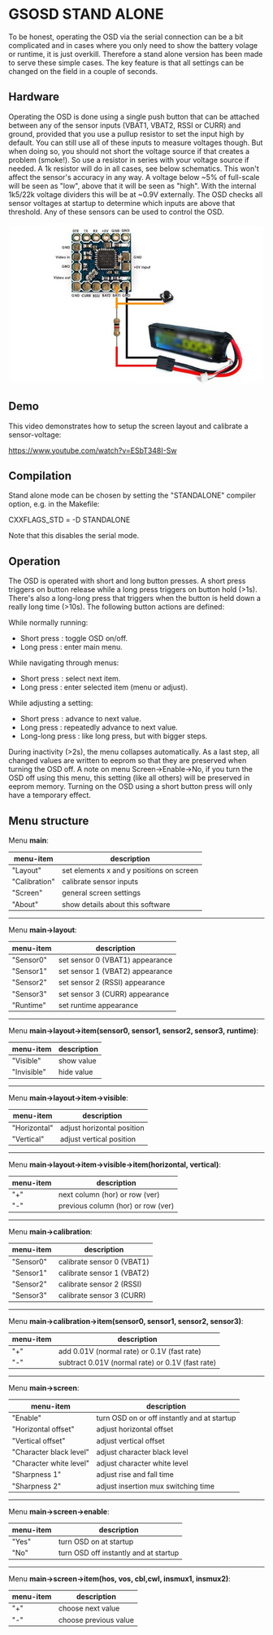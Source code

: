 GSOSD STAND ALONE
=================
To be honest, operating the OSD via the serial connection can be a bit complicated and in cases where you only need to show the battery volage or runtime, it is just overkill. Therefore a stand alone version has been made to serve these simple cases. The key feature is that all settings can be changed on the field in a couple of seconds.


Hardware
--------
Operating the OSD is done using a single push button that can be attached between any of the sensor inputs (VBAT1, VBAT2, RSSI or CURR) and ground, provided that you use a pullup resistor to set the input high by default. You can still use all of these inputs to measure voltages though. But when doing so, you should not short the voltage source if that creates a problem (smoke!). So use a resistor in series with your voltage source if needed. A 1k resistor will do in all cases, see below schematics. This won't affect the sensor's accuracy in any way.
A voltage below ~5% of full-scale will be seen as "low", above that it will be seen as "high". With the internal 1k5/22k voltage dividers this will be at ~0.9V externally. The OSD checks all sensor voltages at startup to determine which inputs are above that threshold. Any of these sensors can be used to control the OSD.

![standalone.jpg](images/standalone.jpg)


Demo
----
This video demonstrates how to setup the screen layout and calibrate a sensor-voltage:

https://www.youtube.com/watch?v=ESbT348I-Sw


Compilation
-----------
Stand alone mode can be chosen by setting the "STANDALONE" compiler option, e.g. in the Makefile:

CXXFLAGS_STD = -D STANDALONE

Note that this disables the serial mode.


Operation
---------
The OSD is operated with short and long button presses. A short press triggers on button release while a long press triggers on button hold (>1s). There's also a long-long press that triggers when the button is held down a really long time (>10s). The following button actions are defined:

While normally running:
- Short press : toggle OSD on/off.
- Long press : enter main menu.

While navigating through menus:
- Short press : select next item.
- Long press : enter selected item (menu or adjust).

While adjusting a setting:
- Short press : advance to next value.
- Long press : repeatedly advance to next value.
- Long-long press : like long press, but with bigger steps.

During inactivity (>2s), the menu collapses automatically. As a last step, all changed values are written to eeprom so that they are preserved when turning the OSD off. A note on menu Screen->Enable->No, if you turn the OSD off using this menu, this setting (like all others) will be preserved in eeprom memory. Turning on the OSD using a short button press will only have a temporary effect.


Menu structure
--------------

Menu **main**:

| menu-item     | description
|---------------|-------------------------------------------------
| "Layout"      | set elements x and y positions on screen
| "Calibration" | calibrate sensor inputs
| "Screen"      | general screen settings
| "About"       | show details about this software

----

Menu **main->layout**:

| menu-item     | description
|---------------|-------------------------------------------------
| "Sensor0"	| set sensor 0 (VBAT1) appearance
| "Sensor1"	| set sensor 1 (VBAT2) appearance
| "Sensor2"	| set sensor 2 (RSSI) appearance
| "Sensor3"	| set sensor 3 (CURR) appearance
| "Runtime"	| set runtime appearance

----

Menu **main->layout->item(sensor0, sensor1, sensor2, sensor3, runtime)**:

| menu-item     | description
|---------------|-------------------------------------------------
| "Visible"	| show value
| "Invisible"	| hide value

----

Menu **main->layout->item->visible**:

| menu-item     | description
|---------------|-------------------------------------------------
| "Horizontal"	| adjust horizontal position
| "Vertical"	| adjust vertical position

----

Menu **main->layout->item->visible->item(horizontal, vertical)**:

| menu-item     | description
|---------------|-------------------------------------------------
| "+"		| next column (hor) or row (ver)
| "-"		| previous column (hor) or row (ver)

----

Menu **main->calibration**:

| menu-item     | description
|---------------|-------------------------------------------------
| "Sensor0"	| calibrate sensor 0 (VBAT1)
| "Sensor1"	| calibrate sensor 1 (VBAT2)
| "Sensor2"	| calibrate sensor 2 (RSSI)
| "Sensor3"	| calibrate sensor 3 (CURR)

----

Menu **main->calibration->item(sensor0, sensor1, sensor2, sensor3)**:

| menu-item     | description
|---------------|-------------------------------------------------
| "+"		| add 0.01V (normal rate) or 0.1V (fast rate)
| "-"		| subtract 0.01V (normal rate) or 0.1V (fast rate)

----

Menu **main->screen**:

| menu-item               | description
|-------------------------|-------------------------------------------------
| "Enable"	          | turn OSD on or off instantly and at startup
| "Horizontal offset"     | adjust horizontal offset
| "Vertical offset"       | adjust vertical offset
| "Character black level" | adjust character black level
| "Character white level" | adjust character white level
| "Sharpness 1"      	  | adjust rise and fall time
| "Sharpness 2"	          | adjust insertion mux switching time

----

Menu **main->screen->enable**:

| menu-item     | description
|---------------|-------------------------------------------------
| "Yes"		| turn OSD on at startup
| "No"		| turn OSD off instantly and at startup

----

Menu **main->screen->item(hos, vos, cbl,cwl, insmux1, insmux2)**:

| menu-item     | description
|---------------|-------------------------------------------------
| "+"		|	choose next value
| "-"		|	choose previous value

